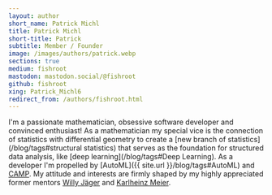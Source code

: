 ```yaml
---
layout: author
short_name: Patrick Michl
title: Patrick Michl
short-title: Patrick
subtitle: Member / Founder
image: /images/authors/patrick.webp
sections: true
medium: fishroot
mastodon: mastodon.social/@fishroot
github: fishroot
xing: Patrick_Michl6
redirect_from: /authors/fishroot.html
---
```


I'm a passionate mathematician, obsessive software developer and convinced
enthusiast! As a mathematician my special vice is the connection of statistics
with differential geometry to create a [new branch of
statistics](/blog/tags#structural statistics) that serves as the foundation for
structured data analysis, like [deep learning](/blog/tags#Deep Learning). As a
developer I'm propelled by [AutoML]({{ site.url }}/blog/tags#AutoML) and
[CAMP](/blog/tags#CAMP). My attitude and interests are firmly shaped by my
highly appreciated former mentors [Willy
Jäger](https://de.wikipedia.org/wiki/Willi_J%C3%A4ger) and [Karlheinz
Meier](https://de.wikipedia.org/wiki/Karlheinz_Meier).
